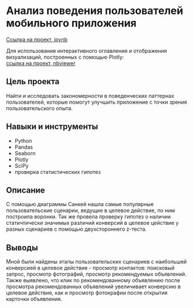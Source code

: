 # Анализ поведения пользователей мобильного приложения

[Ссылка на проект, ipynb](https://github.com/aleksandratucker/Portfolio/blob/main/04%20User%20behavior%20(mobile%20app)/analysis_of_user_behavior_app.ipynb)

Для использования интерактивного оглавления  и отображения визуализаций, построенных с помощью Plotly: <br/> [ссылка на проект, nbviewer](https://nbviewer.org/github/aleksandratucker/Portfolio/blob/main/User%20behavior%20%28mobile%20app%29/analysis_of_user_behavior_app.ipynb)

## Цель проекта

Найти и исследовать закономерности в поведенческих паттернах пользователей, которые помогут улучшить приложение с точки зрения пользовательского опыта.



## Навыки и инструменты
- Python
- Pandas
- Seaborn
- Plotly
- SciPy
- проверка статистических гипотез



## Описание
С помощью диаграммы Санкей нашла самые популярные пользовательские сценарии, ведущие в целевое действие, по ним построила воронки. Так же провела проверку гипотез о наличии статичтически значимых различий конверсий в целевое цействие у разных сценариев с помощью двухстороннего z-теста. 


## Выводы
Мной были найдены этапы пользовательских сценариев с наибольшей конверсией в целевое действие - просмотр контактов: поисковый запрос, просмотр фотографий, просмотр рекомендуемых объявлений. Также выявлено, что клик по рекомендованному объявлению после просмотра рекомендованных объявлений увеличивает конверсию в целевое действие, как и просмотр фотокрафии после открытия карточки объявления.

